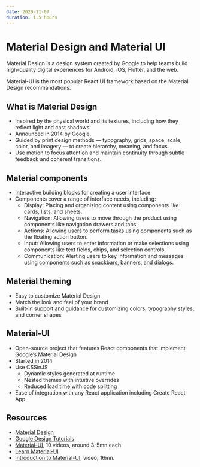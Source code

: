 ```yaml
---
date: 2020-11-07
duration: 1.5 hours
---
```


# Material Design and Material UI

Material Design is a design system created by Google to help teams build high-quality digital experiences for Android, iOS, Flutter, and the web.

Material-UI is the most popular React UI framework based on the Material Design recommandations.

## What is Material Design

* Inspired by the physical world and its textures, including how they reflect light and cast shadows.
* Announced in 2014 by Google.
* Guided by print design methods — typography, grids, space, scale, color, and imagery — to create hierarchy, meaning, and focus.
* Use motion to focus attention and maintain continuity through subtle feedback and coherent transitions.

## Material components

* Interactive building blocks for creating a user interface.
* Components cover a range of interface needs, including:
  * Display: Placing and organizing content using components like cards, lists, and sheets.
  * Navigation: Allowing users to move through the product using components like navigation drawers and tabs.
  * Actions: Allowing users to perform tasks using components such as the floating action button.
  * Input: Allowing users to enter information or make selections using components like text fields, chips, and selection controls.
  * Communication: Alerting users to key information and messages using components such as snackbars, banners, and dialogs.

## Material theming

* Easy to customize Material Design
* Match the look and feel of your brand
* Built-in support and guidance for customizing colors, typography styles, and corner shapes

## Material-UI

* Open-source project that features React components that implement Google’s Material Design
* Started in 2014
* Use CSSinJS
  * Dynamic styles generated at runtime
  * Nested themes with intuitive overrides
  * Reduced load time with code splitting
* Ease of integration with any React application including Create React App

## Resources

* [Material Design](https://material.io/)
* [Google Design Tutorials](https://material.io/blog/google-design-tutorial-video)
* [Material-UI](https://material-ui.com/), 10 videos, around 3-5mn each
* [Learn Material-UI](https://material-ui.com/getting-started/learn/)
* [Introduction to Material-UI](https://www.youtube.com/watch?v=pHclLuRolzE&list=PLQg6GaokU5CwiVmsZ0d_9Zsg_DnIP_xwr), video, 16mn.
